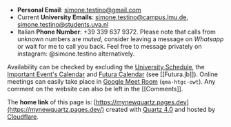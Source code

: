 - **Personal Email**: simone.testino@gmail.com
- Current **University Emails**: simone.testino@campus.lmu.de, simone.testino@students.uva.nl
- Italian **Phone Number**: +39 339 637 9372. Please note that calls from unknown numbers are _muted_, consider leaving a message on _Whatsapp_ or wait for me to call you back. Feel free to message privately on instagram: @simone.testino alternatively.

Availability can be checked by excluding the [University Schedule](webcal://p120-caldav.icloud.com/published/2/MTIyMDcyNzIxMTExMjIwN691DGTJzkaf5jl6PK5FMZ78rpEUzpC6UbwXC7-UbOycufonocLxXvUi3ox7HWNaUTgoRYeBHZkEMCdVBgKBJhc), the [Important Event's Calendar](webcal://p120-caldav.icloud.com/published/2/MTIyMDcyNzIxMTExMjIwN691DGTJzkaf5jl6PK5FMZ4fCleQk9TjJYSwDLR5i4YgMhrwGjeYuKTz6rGJHZkyE2RBgy6CQyhpUOnU3PFFfPQ) and [Futura Calendar](webcal://p120-caldav.icloud.com/published/2/MTIyMDcyNzIxMTExMjIwN691DGTJzkaf5jl6PK5FMZ4jdulLY9Bvh5-93LmDJb7LW3IcKm2fc5ZVqB7tILQ0hnRpuj4soShIOuObjCjstlc) (see [[Futura.jb]]). Online meetings can easily take place in [Google Meet Room](https://meet.google.com/qma-htgc-owt) (`qma-htgc-owt`). Any comment on the website can also be left in the [[Comments]].

The **home link** of this page is: [https://mynewquartz.pages.dev](https://mynewquartz.pages.dev/) created with [Quartz 4.0](https://quartz.jzhao.xyz/) and hosted by [Cloudflare](https://dash.cloudflare.com).